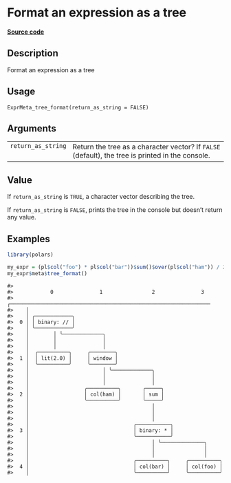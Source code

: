 
# Format an expression as a tree

[**Source code**](https://github.com/pola-rs/r-polars/tree/4c60e4ba5981c539b9639261157303d78f545b69/R/expr__meta.R#L169)

## Description

Format an expression as a tree

## Usage

<pre><code class='language-R'>ExprMeta_tree_format(return_as_string = FALSE)
</code></pre>

## Arguments

<table>
<tr>
<td style="white-space: nowrap; font-family: monospace; vertical-align: top">
<code id="ExprMeta_tree_format_:_return_as_string">return_as_string</code>
</td>
<td>
Return the tree as a character vector? If <code>FALSE</code> (default),
the tree is printed in the console.
</td>
</tr>
</table>

## Value

If <code>return_as_string</code> is <code>TRUE</code>, a character
vector describing the tree.

If <code>return_as_string</code> is <code>FALSE</code>, prints the tree
in the console but doesn’t return any value.

## Examples

``` r
library(polars)

my_expr = (pl$col("foo") * pl$col("bar"))$sum()$over(pl$col("ham")) / 2
my_expr$meta$tree_format()
```

    #> 
    #>            0               1                2               3        
    #>    ┌─────────────────────────────────────────────────────────────────
    #>    │
    #>    │ ╭────────────╮ 
    #>  0 │ │ binary: // │ 
    #>    │ ╰────────────╯ 
    #>    │        │ ╰─────────────╮       
    #>    │        │               │       
    #>    │        │               │       
    #>    │  ╭──────────╮     ╭────────╮   
    #>  1 │  │ lit(2.0) │     │ window │   
    #>    │  ╰──────────╯     ╰────────╯   
    #>    │                        │ ╰─────────────╮        
    #>    │                        │               │        
    #>    │                        │               │        
    #>    │                  ╭──────────╮       ╭─────╮     
    #>  2 │                  │ col(ham) │       │ sum │     
    #>    │                  ╰──────────╯       ╰─────╯     
    #>    │                                        │        
    #>    │                                        │        
    #>    │                                        │        
    #>    │                                  ╭───────────╮  
    #>  3 │                                  │ binary: * │  
    #>    │                                  ╰───────────╯  
    #>    │                                        │ ╰──────────────╮       
    #>    │                                        │                │       
    #>    │                                        │                │       
    #>    │                                  ╭──────────╮     ╭──────────╮  
    #>  4 │                                  │ col(bar) │     │ col(foo) │  
    #>    │                                  ╰──────────╯     ╰──────────╯
